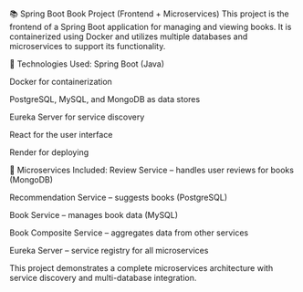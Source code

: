 📚 Spring Boot Book Project (Frontend + Microservices)
This project is the frontend of a Spring Boot application for managing and viewing books. It is containerized using Docker and utilizes multiple databases and microservices to support its functionality.

🔧 Technologies Used:
Spring Boot (Java)

Docker for containerization

PostgreSQL, MySQL, and MongoDB as data stores

Eureka Server for service discovery

React for the user interface

Render for deploying

🧩 Microservices Included:
Review Service – handles user reviews for books (MongoDB)

Recommendation Service – suggests books (PostgreSQL)

Book Service – manages book data (MySQL)

Book Composite Service – aggregates data from other services

Eureka Server – service registry for all microservices

This project demonstrates a complete microservices architecture with service discovery and multi-database integration.
